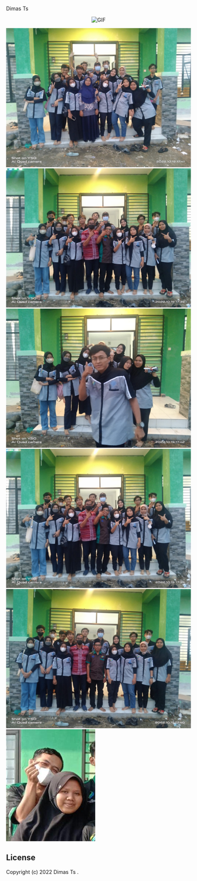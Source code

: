 Dimas Ts
<p align="center">
<img src="https://media4.giphy.com/media/jt7bAtEijhurm/giphy.gif" alt="GIF" width="128" height="128"/>
</p>

![photo](./Foto/city-1.jpg)
![photo](./Foto/city-2.jpg)
![photo](./Foto/city-3.jpg)
![photo](./Foto/city-4.jpg)
![photo](./Foto/city-5.jpg)
![photo](./Foto/nyc-hero-img.jpg)

## License
Copyright (c) 2022 Dimas Ts .

